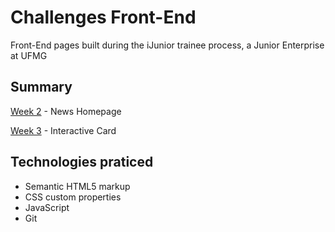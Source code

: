 # Challenges Front-End

Front-End pages built during the iJunior trainee process, a Junior Enterprise at UFMG


## Summary
[Week 2](https://github.com/fidelis05/Challenges-Front-End/tree/main/Semana%202) - News Homepage

[Week 3](https://github.com/fidelis05/Challenges-Front-End/tree/main/Semana%203) - Interactive Card


## Technologies praticed

- Semantic HTML5 markup
- CSS custom properties
- JavaScript
- Git
